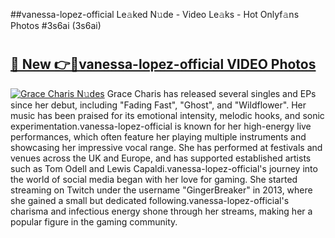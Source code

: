 ##vanessa-lopez-official Le𝚊ked N𝚞de - Video Le𝚊ks - Hot Onlyf𝚊ns Photos #3s6ai (3s6ai)

# <h2><a href="https://mediaupload.pro?title=vanessa-lopez-official&ref=9FEB">🔗 New 👉🔴vanessa-lopez-official VIDEO Photos</a></h2>

[![Grace Charis N𝚞des](https://i.imgur.com/rIISA9y.gif)](https://mediaupload.pro?title=vanessa-lopez-official&ref=9FEB)
Grace Charis has released several singles and EPs since her debut, including "Fading Fast", "Ghost", and "Wildflower". Her music has been praised for its emotional intensity, melodic hooks, and sonic experimentation.vanessa-lopez-official is known for her high-energy live performances, which often feature her playing multiple instruments and showcasing her impressive vocal range. She has performed at festivals and venues across the UK and Europe, and has supported established artists such as Tom Odell and Lewis Capaldi.vanessa-lopez-official's journey into the world of social media began with her love for gaming. She started streaming on Twitch under the username "GingerBreaker" in 2013, where she gained a small but dedicated following.vanessa-lopez-official's charisma and infectious energy shone through her streams, making her a popular figure in the gaming community.